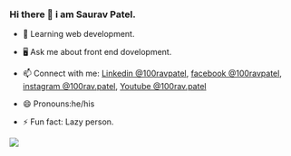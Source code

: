 ### Hi there 👋 i am Saurav Patel.
- 🌱 Learning web development.
- 🖥️ Ask me about front end dovelopment.

- 📫 Connect with me: [Linkedin @100ravpatel](https://www.linkedin.com/in/100ravpatel/),
                       [facebook @100ravpatel](https://www.facebook.com/100ravpatel),
                       [instagram @100rav.patel](https://www.instagram.com/100ravpatel/),
                       [Youtube @100rav.patel](https://www.youtube.com/channel/UCeQoFegGvr6yLRtnDUPZ7PQ)
- 😄 Pronouns:he/his
- ⚡ Fun fact: Lazy person.
<img src="https://github-readme-stats.vercel.app/api?username=100ravpatel&&show_icons=true&title_color=ffffff&icon_color=bb2acf&text_color=daf7dc&bg_color=151515">
